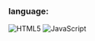 ### language:
![HTML5](https://img.shields.io/badge/-HTML-090909?style=for-the-badge&logo=-html&logoColor=47C5FB)
![JavaScript](https://img.shields.io/badge/-JavaScript-090909?style=for-the-badge&logo=-JavaScript&logoColor=47C5FB)
